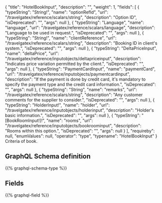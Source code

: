 {
  "title": "HotelBookInput",
  "description": "",
  "weight": 1,
  "fields": [
    {
      "typeString": "String!",
      "name": "optionRefId",
      "url": "/travelgatex/reference/scalars/string",
      "description": "Option ID",
      "isDeprecated": "",
      "args": null
    },
    {
      "typeString": "Language",
      "name": "language",
      "url": "/travelgatex/reference/scalars/language",
      "description": "Language to be used in request.",
      "isDeprecated": "",
      "args": null
    },
    {
      "typeString": "String!",
      "name": "clientReference",
      "url": "/travelgatex/reference/scalars/string",
      "description": "Booking ID in client's system.",
      "isDeprecated": "",
      "args": null
    },
    {
      "typeString": "DeltaPriceInput",
      "name": "deltaPrice",
      "url": "/travelgatex/reference/inputobjects/deltapriceinput",
      "description": "Indicates price variation permitted by the client.",
      "isDeprecated": "",
      "args": null
    },
    {
      "typeString": "PaymentCardInput",
      "name": "paymentCard",
      "url": "/travelgatex/reference/inputobjects/paymentcardinput",
      "description": "If the payment is done by credit card, it's mandatory to specify the payment type and the credit card information.",
      "isDeprecated": "",
      "args": null
    },
    {
      "typeString": "String",
      "name": "remarks",
      "url": "/travelgatex/reference/scalars/string",
      "description": "Any customer comments for the supplier to consider.",
      "isDeprecated": "",
      "args": null
    },
    {
      "typeString": "HolderInput!",
      "name": "holder",
      "url": "/travelgatex/reference/inputobjects/holderinput",
      "description": "Holder's basic information.",
      "isDeprecated": "",
      "args": null
    },
    {
      "typeString": "[BookRoomInput!]!",
      "name": "rooms",
      "url": "/travelgatex/reference/inputobjects/bookroominput",
      "description": "Rooms within this option.",
      "isDeprecated": "",
      "args": null
    }
  ],
  "requireby": null,
  "enumValues": null,
  "operator": "type",
  "typename": "HotelBookInput"
}
Criteria of book.
## GraphQL Schema definition

{{% graphql-schema-type %}}

## Fields

{{% graphql-field %}}

